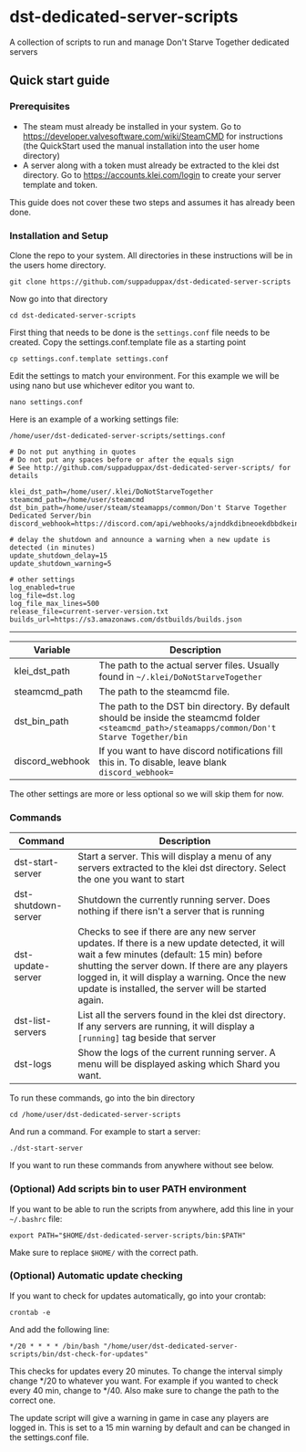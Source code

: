# dst-dedicated-server-scripts
A collection of scripts to run and manage Don't Starve Together dedicated servers

## Quick start guide
### Prerequisites ###
- The steam must already be installed in your system. Go to https://developer.valvesoftware.com/wiki/SteamCMD for instructions (the QuickStart used the manual installation into the user home directory)
- A server along with a token must already be extracted to the klei dst directory. Go to https://accounts.klei.com/login to create your server template and token. 

This guide does not cover these two steps and assumes it has already been done. 

### Installation and Setup ###
Clone the repo to your system. All directories in these instructions will be in the users home directory. 

```
git clone https://github.com/suppaduppax/dst-dedicated-server-scripts
```

Now go into that directory

```
cd dst-dedicated-server-scripts
```

First thing that needs to be done is the `settings.conf` file needs to be created. 
Copy the settings.conf.template file as a starting point

```
cp settings.conf.template settings.conf
```

Edit the settings to match your environment. For this example we will be using nano but use whichever editor you want to.

```
nano settings.conf
```

Here is an example of a working settings file:

```/home/user/dst-dedicated-server-scripts/settings.conf```

```
# Do not put anything in quotes
# Do not put any spaces before or after the equals sign
# See http://github.com/suppaduppax/dst-dedicated-server-scripts/ for details

klei_dst_path=/home/user/.klei/DoNotStarveTogether
steamcmd_path=/home/user/steamcmd
dst_bin_path=/home/user/steam/steamapps/common/Don't Starve Together Dedicated Server/bin
discord_webhook=https://discord.com/api/webhooks/ajnddkdibneoekdbbdkeinrmpdojmekediod111dmmwosodb32beoejapqkenn1

# delay the shutdown and announce a warning when a new update is detected (in minutes)
update_shutdown_delay=15
update_shutdown_warning=5

# other settings
log_enabled=true
log_file=dst.log
log_file_max_lines=500
release_file=current-server-version.txt
builds_url=https://s3.amazonaws.com/dstbuilds/builds.json
```

---
|Variable|Description
|---|---
| klei_dst_path | The path to the actual server files. Usually found in `~/.klei/DoNotStarveTogether`
| steamcmd_path | The path to the steamcmd file. 
| dst_bin_path | The path to the DST bin directory. By default should be inside the steamcmd folder `<steamcmd_path>/steamapps/common/Don't Starve Together/bin`
| discord_webhook | If you want to have discord notifications fill this in. To disable, leave blank `discord_webhook=`

The other settings are more or less optional so we will skip them for now. 

### Commands ###
|Command|Description
|---|---
| dst-start-server | Start a server. This will display a menu of any servers extracted to the klei dst directory. Select the one you want to start
| dst-shutdown-server | Shutdown the currently running server. Does nothing if there isn't a server that is running
| dst-update-server | Checks to see if there are any new server updates. If there is a new update detected, it will wait a few minutes (default: 15 min) before shutting the server down. If there are any players logged in, it will display a warning. Once the new update is installed, the server will be started again.
| dst-list-servers | List all the servers found in the klei dst directory. If any servers are running, it will display a `[running]` tag beside that server
| dst-logs | Show the logs of the current running server. A menu will be displayed asking which Shard you want.

To run these commands, go into the bin directory
```
cd /home/user/dst-dedicated-server-scripts
```
And run a command. For example to start a server:
```
./dst-start-server
```

If you want to run these commands from anywhere without see below.

### (Optional) Add scripts bin to user PATH environment ###
If you want to be able to run the scripts from anywhere, add this line in your `~/.bashrc` file:
```
export PATH="$HOME/dst-dedicated-server-scripts/bin:$PATH"
```
Make sure to replace `$HOME/` with the correct path. 


### (Optional) Automatic update checking ###
If you want to check for updates automatically, go into your crontab:
```
crontab -e
```
And add the following line:
```
*/20 * * * * /bin/bash "/home/user/dst-dedicated-server-scripts/bin/dst-check-for-updates"
```

This checks for updates every 20 minutes. To change the interval simply change */20 to whatever you want. For example if you wanted to check every 40 min, change to */40. 
Also make sure to change the path to the correct one. 

The update script will give a warning in game in case any players are logged in. This is set to a 15 min warning by default and can be changed in the settings.conf file. 
